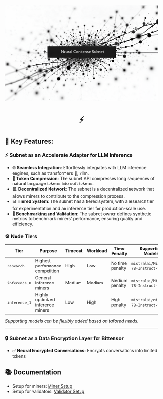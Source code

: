 <div align="center">
<picture>
    <source srcset="./assets/images/condense-main.png">
    <img src="./assets/images/condense-main.png" alt="Neural Condense Subnet" style="width:800px;">

</picture>
</div>

<div align="center">

# ⚡ 

</div>


## 🌟 Key Features:

### ⚡ Subnet as an Accelerate Adapter for LLM Inference
- 🌐 **Seamless Integration**: Effortlessly integrates with LLM inference engines, such as transformers 🤗, vllm.
- 🧩 **Token Compression**: The subnet API compresses long sequences of natural language tokens into soft tokens.
- 🏛️ **Decentralized Network**: The subnet is a decentralized network that allows miners to contribute to the compression process.
- 📊 **Tiered System**: The subnet has a tiered system, with a research tier for experimentation and an inference tier for production-scale use.
- 📏 **Benchmarking and Validation**: The subnet owner defines synthetic metrics to benchmark miners’ performance, ensuring quality and efficiency.

### ⚙️ Node Tiers

| **Tier**       | **Purpose**                   | **Timeout**  | **Workload**  | **Time Penalty** | **Supporting Models**               |
|----------------|-------------------------------|--------------|---------------|------------------|--------------------------------------|
| `research`     | Highest performance competition | High         | Low           | No time penalty  | `mistralai/Mistral-7B-Instruct-v0.2` |
| `inference_0`  | General inference miners      | Medium       | Medium        | Medium penalty   | `mistralai/Mistral-7B-Instruct-v0.2` |
| `inference_1`  | Highly optimized inference miners        | Low          | High          | High penalty     | `mistralai/Mistral-7B-Instruct-v0.2` |


*Supporting models can be flexibly added based on tailored needs.*


--- 


### 🔒 Subnet as a Data Encryption Layer for Bittensor
- ✅ **Neural Encrypted Conversations:** Encrypts conversations into limited tokens


## 📚 Documentation
- Setup for miners: [Miner Setup](./docs/miner.md)
- Setup for validators: [Validator Setup](./docs/validator.md)
